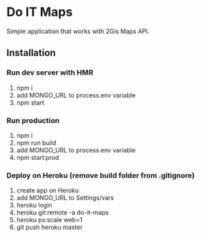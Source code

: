 # Do IT Maps

Simple application that works with 2Gis Maps API.

## Installation

### Run dev server with HMR

1. npm i
2. add MONGO_URL to process.env variable
3. npm start

### Run production

1. npm i
2. npm run build
3. add MONGO_URL to process.env variable
4. npm start:prod

### Deploy on Heroku (remove build folder from .gitignore)

1. create app on Heroku
2. add MONGO_URL to Settings/vars
3. heroku login
4. heroku git:remote -a do-it-maps
5. heroku ps:scale web=1
6. git push heroku master
